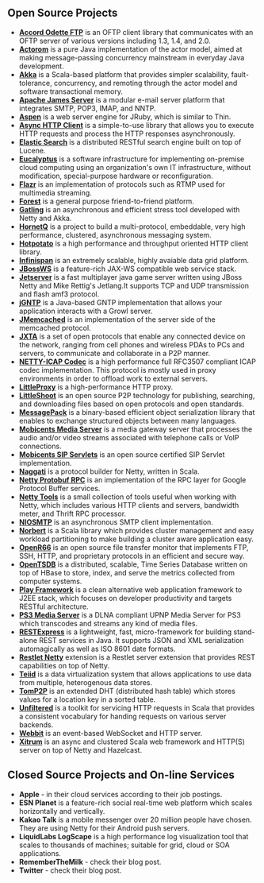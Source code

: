 ## Open Source Projects

* **[Accord Odette FTP](http://accord.ow2.org/odetteftp)** is an OFTP client library that communicates with an OFTP server of various versions including 1.3, 1.4, and 2.0.
* **[Actorom](http://code.google.com/p/actorom)** is a pure Java implementation of the actor model, aimed at making message-passing concurrency mainstream in everyday Java development.
* **[Akka](http://akka.io)** is a Scala-based platform that provides simpler scalability, fault-tolerance, concurrency, and remoting through the actor model and software transactional memory.
* **[Apache James Server](http://james.apache.org/server)** is a modular e-mail server platform that integrates SMTP, POP3, IMAP, and NNTP.
* **[Aspen](http://kevwil.github.com/aspen)** is a web server engine for JRuby, which is similar to Thin.
* **[Async HTTP Client](https://github.com/sonatype/async-http-client)** is a simple-to-use library that allows you to execute HTTP requests and process the HTTP responses asynchronously.
* **[Elastic Search](http://www.elasticsearch.org)** is a distributed RESTful search engine built on top of Lucene.
* **[Eucalyptus](http://open.eucalyptus.com)** is a software infrastructure for implementing on-premise cloud computing using an organization's own IT infrastructure, without modification, special-purpose hardware or reconfiguration.
* **[Flazr](http://flazr.com)** is an implementation of protocols such as RTMP used for multimedia streaming.
* **[Forest](https://github.com/le-moulin-studio/forest)** is a general purpose friend-to-friend platform.
* **[Gatling](http://gatling-tool.org)** is an asynchronous and efficient stress tool developed with Netty and Akka.
* **[HornetQ](http://www.jboss.org/hornetq)** is a project to build a multi-protocol, embeddable, very high performance, clustered, asynchronous messaging system.
* **[Hotpotato](http://hotpotato.biasedbit.com)** is a high performance and throughput oriented HTTP client library.
* **[Infinispan](http://www.jboss.org/infinispan)** is an extremely scalable, highly avaiable data grid platform.
* **[JBossWS](http://www.jboss.org/jbossws)** is a feature-rich JAX-WS compatible web service stack.
* **[Jetserver](https://github.com/menacher/java-game-server)** is a fast multiplayer java game server written using JBoss Netty and Mike Rettig's Jetlang.It supports TCP and UDP transmission and flash amf3 protocol.
* **[jGNTP](http://code.google.com/p/jgntp)** is a Java-based GNTP implementation that allows your application interacts with a Growl server.
* **[JMemcached](http://code.google.com/p/jmemcache-daemon)** is an implementation of the server side of the memcached protocol.
* **[JXTA](http://jxta.kenai.com)** is a set of open protocols that enable any connected device on the network, ranging from cell phones and wireless PDAs to PCs and servers, to communicate and collaborate in a P2P manner.
* **[NETTY-ICAP Codec](https://github.com/jmimo/netty-icap)** is a high performance full RFC3507 compliant ICAP codec implementation. This protocol is mostly used in proxy environments in order to offload work to external servers.
* **[LittleProxy](http://www.littleshoot.org/littleproxy)** is a high-performance HTTP proxy.
* **[LittleShoot](http://www.littleshoot.org)** is an open source P2P technology for publishing, searching, and downloading files based on open protocols and open standards.
* **[MessagePack](http://msgpack.org)** is a binary-based efficient object serialization library that enables to exchange structured objects between many languages.
* **[Mobicents Media Server](http://www.mobicents.org)** is a media gateway server that processes the audio and/or video streams associated with telephone calls or VoIP connections.
* **[Mobicents SIP Servlets](http://www.mobicents.org/products_sip_servlets.html)** is an open source certified SIP Servlet implementation.
* **[Naggati](https://github.com/twitter/naggati2)** is a protocol builder for Netty, written in Scala.
* **[Netty Protobuf RPC](http://code.google.com/p/netty-protobuf-rpc)** is an implementation of the RPC layer for Google Protocol Buffer services.
* **[Netty Tools](https://github.com/cgbystrom/netty-tools)** is a small collection of tools useful when working with Netty, which includes various HTTP clients and servers, bandwidth meter, and Thrift RPC processor.
* **[NIOSMTP](https://github.com/normanmaurer/niosmtp)** is an asynchronous SMTP client implementation.
* **[Norbert](http://sna-projects.com/norbert)** is a Scala library which provides cluster management and easy workload partitioning to make building a cluster aware application easy.
* **[OpenR66](http://openr66.free.fr)** is an open source file transfer monitor that implements FTP, SSH, HTTP, and proprietary protocols in an efficient and secure way.
* **[OpenTSDB](http://opentsdb.net)** is a distributed, scalable, Time Series Database written on top of HBase to store, index, and serve the metrics collected from computer systems.
* **[Play Framework](http://www.playframework.org)** is a clean alternative web application framework to J2EE stack, which focuses on developer productivity and targets RESTful architecture.
* **[PS3 Media Server](http://code.google.com/p/ps3mediaserver)** is a DLNA compliant UPNP Media Server for PS3 which transcodes and streams any kind of media files.
* **[RESTExpress](https://github.com/RestExpress/RestExpress)** is a lightweight, fast, micro-framework for building stand-alone REST services in Java. It supports JSON and XML serialization automagically as well as ISO 8601 date formats.
* **[Restlet Netty](http://wiki.restlet.org/docs_2.0/13-restlet/28-restlet/296-restlet.html)** extension is a Restlet server extension that provides REST capabilities on top of Netty.
* **[Teiid](http://www.jboss.org/teiid)** is a data virtualization system that allows applications to use data from multiple, heterogenous data stores.
* **[TomP2P](http://tomp2p.net)** is an extended DHT (distributed hash table) which stores values for a location key in a sorted table.
* **[Unfiltered](http://unfiltered.databinder.net/Unfiltered.html)** is a toolkit for servicing HTTP requests in Scala that provides a consistent vocabulary for handing requests on various server backends.
* **[Webbit](http://webbitserver.org)** is an event-based WebSocket and HTTP server.
* **[Xitrum](http://www.xitrum.net)** is an async and clustered Scala web framework and HTTP(S) server on top of Netty and Hazelcast.

## Closed Source Projects and On-line Services

* **Apple** - in their cloud services according to their job postings.
* **ESN Planet** is a feature-rich social real-time web platform which scales horizontally and vertically.
* **Kakao Talk** is a mobile messenger over 20 million people have chosen.  They are using Netty for their Android push servers.
* **LiquidLabs LogScape** is a high performance log visualization tool that scales to thousands of machines; suitable for grid, cloud or SOA applications.
* **RememberTheMilk** - check their blog post.
* **Twitter** - check their blog post.